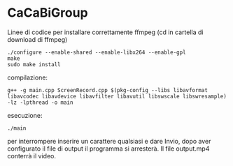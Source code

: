 # CaCaBiGroup

Linee di codice per installare correttamente ffmpeg (cd in cartella di download di ffmpeg)
``` 
./configure --enable-shared --enable-libx264 --enable-gpl
make
sudo make install
```

compilazione:
```
g++ -g main.cpp ScreenRecord.cpp $(pkg-config --libs libavformat libavcodec libavdevice libavfilter libavutil libswscale libswresample) -lz -lpthread -o main
```

esecuzione:
```
./main
```
per interrompere inserire un carattere qualsiasi e dare Invio, dopo aver configurato il file di output il programma si arresterà.
Il file output.mp4 conterrà il video.
